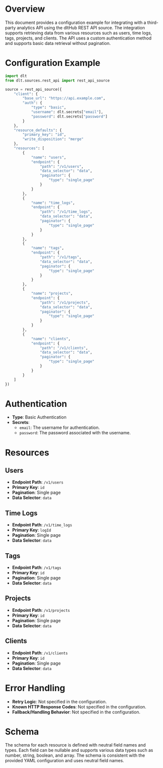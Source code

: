 # Overview

This document provides a configuration example for integrating with a third-party analytics API using the dltHub REST API source. The integration supports retrieving data from various resources such as users, time logs, tags, projects, and clients. The API uses a custom authentication method and supports basic data retrieval without pagination.

# Configuration Example

```python
import dlt
from dlt.sources.rest_api import rest_api_source

source = rest_api_source({
    "client": {
        "base_url": "https://api.example.com",
        "auth": {
            "type": "basic",
            "username": dlt.secrets["email"],
            "password": dlt.secrets["password"]
        }
    },
    "resource_defaults": {
        "primary_key": "id",
        "write_disposition": "merge"
    },
    "resources": [
        {
            "name": "users",
            "endpoint": {
                "path": "/v1/users",
                "data_selector": "data",
                "paginator": {
                    "type": "single_page"
                }
            }
        },
        {
            "name": "time_logs",
            "endpoint": {
                "path": "/v1/time_logs",
                "data_selector": "data",
                "paginator": {
                    "type": "single_page"
                }
            }
        },
        {
            "name": "tags",
            "endpoint": {
                "path": "/v1/tags",
                "data_selector": "data",
                "paginator": {
                    "type": "single_page"
                }
            }
        },
        {
            "name": "projects",
            "endpoint": {
                "path": "/v1/projects",
                "data_selector": "data",
                "paginator": {
                    "type": "single_page"
                }
            }
        },
        {
            "name": "clients",
            "endpoint": {
                "path": "/v1/clients",
                "data_selector": "data",
                "paginator": {
                    "type": "single_page"
                }
            }
        }
    ]
})
```

# Authentication

- **Type**: Basic Authentication
- **Secrets**: 
  - `email`: The username for authentication.
  - `password`: The password associated with the username.

# Resources

## Users
- **Endpoint Path**: `/v1/users`
- **Primary Key**: `id`
- **Pagination**: Single page
- **Data Selector**: `data`

## Time Logs
- **Endpoint Path**: `/v1/time_logs`
- **Primary Key**: `logId`
- **Pagination**: Single page
- **Data Selector**: `data`

## Tags
- **Endpoint Path**: `/v1/tags`
- **Primary Key**: `id`
- **Pagination**: Single page
- **Data Selector**: `data`

## Projects
- **Endpoint Path**: `/v1/projects`
- **Primary Key**: `id`
- **Pagination**: Single page
- **Data Selector**: `data`

## Clients
- **Endpoint Path**: `/v1/clients`
- **Primary Key**: `id`
- **Pagination**: Single page
- **Data Selector**: `data`

# Error Handling

- **Retry Logic**: Not specified in the configuration.
- **Known HTTP Response Codes**: Not specified in the configuration.
- **Fallback/Handling Behavior**: Not specified in the configuration.

# Schema

The schema for each resource is defined with neutral field names and types. Each field can be nullable and supports various data types such as number, string, boolean, and array. The schema is consistent with the provided YAML configuration and uses neutral field names.